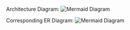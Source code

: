 Architecture Diagram:
![Mermaid Diagram](https://www.mermaidchart.com/raw/384bcd2c-03bc-4b60-93d4-f569f6b6cdaf?theme=light&version=v0.1&format=svg)


Corresponding ER Diagram:
![Mermaid Diagram](https://www.mermaidchart.com/raw/1db510ee-1580-4ed9-979d-785b3e2b41a7?theme=light&version=v0.1&format=svg)


